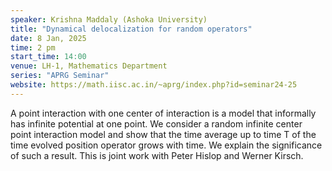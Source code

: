 ```yaml
---
speaker: Krishna Maddaly (Ashoka University)
title: "Dynamical delocalization for random operators"
date: 8 Jan, 2025
time: 2 pm
start_time: 14:00
venue: LH-1, Mathematics Department
series: "APRG Seminar"
website: https://math.iisc.ac.in/~aprg/index.php?id=seminar24-25
---
```


A point interaction with one center of interaction is a model that informally has infinite potential at one point. We consider a random infinite center point
interaction model and show that the time average up to time T of the time evolved position operator grows with time. We explain the significance of such a
result. This is joint work with Peter Hislop and Werner Kirsch.

